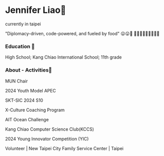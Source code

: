# Jennifer Liao🦩
currently in taipei

"Diplomacy-driven, code-powered, and fueled by food" 😛😛🥑
🍟🧀🍔🥚🍕🥟🍣🧈🥞
### Education 🫧
High School; Kang Chiao International School; 11th grade

### About - Activities🌺

MUN Chair

2024 Youth Model APEC

SKT-SIC 2024 S10

X-Culture Coaching Program

AIT Ocean Challenge

Kang Chiao Computer Science Club(KCCS)

2024 Young Innovator Competition (YIC) 

Volunteer | New Taipei City Family Service Center | Taipei
